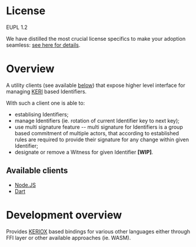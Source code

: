 # License

EUPL 1.2 

We have distilled the most crucial license specifics to make your adoption seamless: [see here for details](https://github.com/THCLab/licensing).

# Overview

A utility clients (see available [below](#available-clients)) that expose higher level interface for managing [KERI](https://keri.one/) based Identifiers.

With such a client one is able to:
* establising Identifiers;
* manage Identifiers (ie. rotation of current Identifier key to next key);
* use multi signature feature -- multi signature for Identifiers is a group based commitment of multiple actors, that according to established rules are required to provide their signature for any change within given Identifier;
* designate or remove a Witness for given Identifier **[WIP]**.

## Available clients

* [Node.JS](./bindings/node.js)
* [Dart](./bindings/dart)

# Development overview

Provides [KERIOX](https://github.com/WebOfTrust/keriox) based bindings for various other languages either through FFI layer or other available approaches (ie. WASM).
